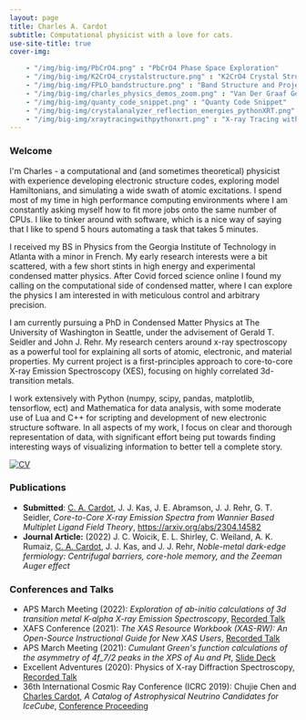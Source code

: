 ```yaml
---
layout: page
title: Charles A. Cardot
subtitle: Computational physicist with a love for cats.
use-site-title: true
cover-img:

    - "/img/big-img/PbCrO4.png" : "PbCrO4 Phase Space Exploration"
    - "/img/big-img/K2CrO4_crystalstructure.png" : "K2CrO4 Crystal Structure (FPLO)"
    - "/img/big-img/FPLO_bandstructure.png" : "Band Structure and Projected Density of States"
    - "/img/big-img/charles_physics_demos_zoom.png" : "Van Der Graaf Generator Physics Demo"
    - "/img/big-img/quanty_code_snippet.png" : "Quanty Code Snippet"
    - "/img/big-img/crystalanalyzer_reflection_energies_pythonXRT.png" : "Johann Error in Python XRT"
    - "/img/big-img/xraytracingwithpythonxrt.png" : "X-ray Tracing with Python XRT"
---
```


### Welcome
I'm Charles - a computational and (and sometimes theoretical) physicist with experience developing electronic structure codes, exploring model Hamiltonians, and simulating a wide swath of atomic excitations. I spend most of my time in high performance computing environments where I am constantly asking myself how to fit more jobs onto the same number of CPUs. I like to tinker around with software, which is a nice way of saying that I like to spend 5 hours automating a task that takes 5 minutes.

I received my BS in Physics from the Georgia Institute of Technology in Atlanta with a minor in French. My early research interests were a bit scattered, with a few short stints in high energy and experimental condensed matter physics. After Covid forced science online I found my calling on the computational side of condensed matter, where I can explore the physics I am interested in with meticulous control and arbitrary precision.

I am currently pursuing a PhD in Condensed Matter Physics at The University of Washington in Seattle, under the advisement of Gerald T. Seidler and John J. Rehr. My research centers around x-ray spectroscopy as a powerful tool for explaining all sorts of atomic, electronic, and material properties. My current project is a first-principles approach to core-to-core X-ray Emission Spectroscopy (XES), focusing on highly correlated 3d-transition metals. 

I work extensively with Python (numpy, scipy, pandas, matplotlib, tensorflow, ect) and Mathematica for data analysis, with some moderate use of Lua and C++ for scripting and development of new electronic structure software. In all aspects of my work, I focus on clear and thorough representation of data, with significant effort being put towards finding interesting ways of visualizing information to better tell a complete story.


[![CV](https://img.shields.io/badge/Download-my%20CV-lightgrey?style=for-the-badge)](https://docs.google.com/document/d/1fsOaab3c4haMMhU3N1OT4449ScbG-2KK/edit?usp=share_link&ouid=104204760268694891005&rtpof=true&sd=true)

### Publications
- **Submitted**: <u>C. A. Cardot</u>, J. J. Kas, J. E. Abramson, J. J. Rehr, G. T. Seidler, *Core-to-Core X-ray Emission Spectra from Wannier Based Multiplet Ligand Field Theory*, https://arxiv.org/abs/2304.14582
- **Journal Article:** (2022) J. C. Woicik, E. L. Shirley, C. Weiland, A. K. Rumaiz, <u>C. A. Cardot</u>, J. J. Kas, and J. J. Rehr, *Noble-metal dark-edge fermiology: Centrifugal barriers, core-hole memory, and the Zeeman Auger effect*

### Conferences and Talks
- APS March Meeting (2022): *Exploration of ab-initio calculations of 3d transition metal K-alpha X-ray Emission Spectroscopy*, [Recorded Talk](https://www.youtube.com/watch?v=QeKPRC6n01w)
- XAFS Conference (2021): *The XAS Resource Workbook (XAS-RW): An Open-Source Instructional Guide for New XAS Users*, [Recorded Talk](https://www.youtube.com/watch?v=4OpNQ1lUFVE) 
- APS March Meeting (2021): *Cumulant Green's function calculations of the asymmetry of 4f_7/2 peaks in the XPS of Au and Pt*, [Slide Deck](https://1drv.ms/p/s!AvWklJa15PD-gjiT-872iVU1o2EH?e=8Nvnuj)
- Excellent Adventures (2020): Physics of X-ray Diffraction Spectroscopy, [Recorded Talk](https://www.youtube.com/watch?v=qms4dx7ozt8&t=1182s)
- 36th International Cosmic Ray Conference (ICRC 2019): Chujie Chen and <u>Charles Cardot</u>, *A Catalog of Astrophysical Neutrino Candidates for IceCube*, [Conference Proceeding](https://arxiv.org/abs/1908.05290)


